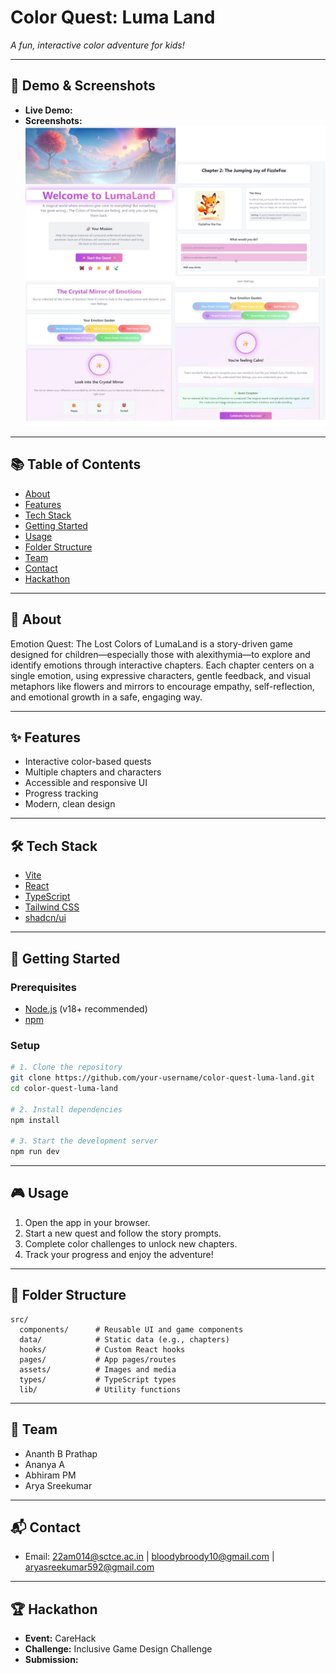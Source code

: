 # Color Quest: Luma Land

_A fun, interactive color adventure for kids!_

---

## 🚀 Demo & Screenshots

- **Live Demo:** 
- **Screenshots:** 
![Screenshot 1](/src/assets/preview.jpeg)

---

## 📚 Table of Contents
- [About](#about)
- [Features](#features)
- [Tech Stack](#tech-stack)
- [Getting Started](#getting-started)
- [Usage](#usage)
- [Folder Structure](#folder-structure)
- [Team](#team)
- [Contact](#contact)
- [Hackathon](#hackathon)

---

## 📝 About
Emotion Quest: The Lost Colors of LumaLand is a story-driven game designed for children—especially those with alexithymia—to explore and identify emotions through interactive chapters. Each chapter centers on a single emotion, using expressive characters, gentle feedback, and visual metaphors like flowers and mirrors to encourage empathy, self-reflection, and emotional growth in a safe, engaging way.

---

## ✨ Features
- Interactive color-based quests
- Multiple chapters and characters
- Accessible and responsive UI
- Progress tracking
- Modern, clean design

---

## 🛠️ Tech Stack
- [Vite](https://vitejs.dev/)
- [React](https://react.dev/)
- [TypeScript](https://www.typescriptlang.org/)
- [Tailwind CSS](https://tailwindcss.com/)
- [shadcn/ui](https://ui.shadcn.com/)

---

## 🏁 Getting Started

### Prerequisites
- [Node.js](https://nodejs.org/) (v18+ recommended)
- [npm](https://www.npmjs.com/)

### Setup
```sh
# 1. Clone the repository
git clone https://github.com/your-username/color-quest-luma-land.git
cd color-quest-luma-land

# 2. Install dependencies
npm install

# 3. Start the development server
npm run dev
```

---

## 🎮 Usage
1. Open the app in your browser.
2. Start a new quest and follow the story prompts.
3. Complete color challenges to unlock new chapters.
4. Track your progress and enjoy the adventure!

---

## 📁 Folder Structure
```
src/
  components/      # Reusable UI and game components
  data/            # Static data (e.g., chapters)
  hooks/           # Custom React hooks
  pages/           # App pages/routes
  assets/          # Images and media
  types/           # TypeScript types
  lib/             # Utility functions
```

---


## 👥 Team
- Ananth B Prathap
- Ananya A
- Abhiram PM
- Arya Sreekumar

---

## 📬 Contact
- Email: 22am014@sctce.ac.in | bloodybroody10@gmail.com | aryasreekumar592@gmail.com

---

## 🏆 Hackathon
- **Event:** CareHack
- **Challenge:** Inclusive Game Design Challenge
- **Submission:** 